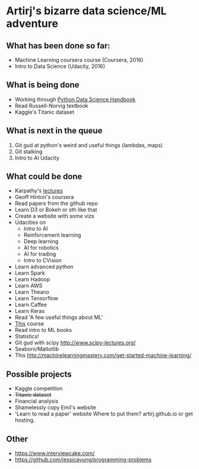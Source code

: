 # Artirj's bizarre data science/ML adventure
## What has been done so far:
* Machine Learning coursera course (Coursera, 2016)
* Intro to Data Science (Udacity, 2016)

## What is being done

* Working through [Python Data Science Handbook](https://github.com/jakevdp/PythonDataScienceHandbook) 
* Read Russell-Norvig textbook
* Kaggle's Titanic dataset

## What is next in the queue
1. Git gud at python's weird and useful things (lambdas, maps)
2. Git stalking
3. Intro to AI Udacity 
## What could be done
* Karpathy's [lectures](http://cs231n.github.io/)
* Geoff Hinton's coursera
* Read papers from the github repo
* Learn D3 or Bokeh or sth like that
* Create a website with some vizs
* Udacities on
  * Intro to AI
  * Reinforcement learning
  * Deep learning
  * AI for robotics
  * AI for trading
  * Intro to CVision
* Learn advanced python
* Learn Spark
* Learn Hadoop
* Learn AWS
* Learn Theano
* Learn Tensorflow
* Learn Caffee
* Learn Keras
* Read 'A few useful things about ML'
* [This](http://cs109.github.io/2015/index.html) course
* Read intro to ML books
* Statistics!
* Git gud with scipy http://www.scipy-lectures.org/
* Seaborn/Matlotlib
* This http://machinelearningmastery.com/get-started-machine-learning/

## Possible projects
* Kaggle competition
 * ~~Titanic dataset~~
* Financial analysis
* Shamelessly copy Emil's website
* 'Learn to read a paper' website
Where to put them? artirj.github.io or get hosting.

## Other
* https://www.interviewcake.com/
* https://github.com/jessicayung/programming-problems
